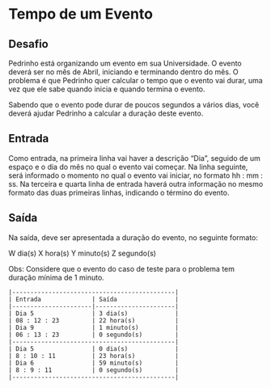 # Tempo de um Evento

## Desafio
Pedrinho está organizando um evento em sua Universidade. O evento deverá ser no mês de Abril, iniciando e terminando dentro do mês. O problema é que Pedrinho quer calcular o tempo que o evento vai durar, uma vez que ele sabe quando inicia e quando termina o evento.

Sabendo que o evento pode durar de poucos segundos a vários dias, você deverá ajudar Pedrinho a calcular a duração deste evento.

## Entrada
Como entrada, na primeira linha vai haver a descrição “Dia”, seguido de um espaço e o dia do mês no qual o evento vai começar. Na linha seguinte, será informado o momento no qual o evento vai iniciar, no formato hh : mm : ss. Na terceira e quarta linha de entrada haverá outra informação no mesmo formato das duas primeiras linhas, indicando o término do evento.

## Saída
Na saída, deve ser apresentada a duração do evento, no seguinte formato:

W dia(s)
X hora(s)
Y minuto(s)
Z segundo(s)

Obs: Considere que o evento do caso de teste para o problema tem duração mínima de 1 minuto.

```
|---------------------------------------------|
| Entrada              | Saída                |
|----------------------|----------------------|
| Dia 5                | 3 dia(s)             |
| 08 : 12 : 23         | 22 hora(s)           |
| Dia 9                | 1 minuto(s)          |
| 06 : 13 : 23         | 0 segundo(s)         |
|---------------------------------------------|
| Dia 5                | 0 dia(s)             |
| 8 : 10 : 11          | 23 hora(s)           |
| Dia 6                | 59 minuto(s)         |
| 8 : 9 : 11           | 0 segundo(s)         |
|---------------------------------------------|
```